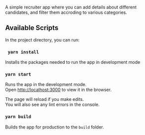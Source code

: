 A simple recruiter app where you can add details about different candidates, and filter them accroding to various categories.

## Available Scripts

In the project directory, you can run:
### ` yarn install`
Installs the packages needed to run the app in development mode

### `yarn start`

Runs the app in the development mode.<br />
Open [http://localhost:3000](http://localhost:3000) to view it in the browser.

The page will reload if you make edits.<br />
You will also see any lint errors in the console.

### `yarn build`

Builds the app for production to the `build` folder.<br />
